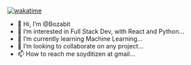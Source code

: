 [![wakatime](https://wakatime.com/badge/user/206c0878-851d-4bbe-97fd-d7be8923a118.svg)](https://wakatime.com/@206c0878-851d-4bbe-97fd-d7be8923a118)

- 👋 Hi, I’m @Bozabit
- 👀 I’m interested in Full Stack Dev, with React and Python...
- 🌱 I’m currently learning Machine Learning...
- 💞️ I’m looking to collaborate on any project...
- 📫 How to reach me soyditizen at gmail...

<!---
Ditizen/Ditizen is a ✨ special ✨ repository because its `README.md` (this file) appears on your GitHub profile.
You can click the Preview link to take a look at your changes.
--->
